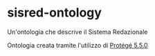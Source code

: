 # sisred-ontology
Un'ontologia che descrive il Sistema Redazionale

Ontologia creata tramite l'utilizzo di [Protégé 5.5.0](https://protege.stanford.edu/)

